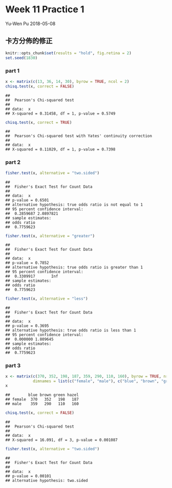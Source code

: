 Week 11 Practice 1
================
Yu-Wen Pu
2018-05-08

卡方分佈的修正
--------------

``` r
knitr::opts_chunk$set(results = "hold", fig.retina = 2)
set.seed(1830)
```

### part 1

``` r
x <- matrix(c(13, 36, 14, 30), byrow = TRUE, ncol = 2)
chisq.test(x, correct = FALSE)
```

    ## 
    ##  Pearson's Chi-squared test
    ## 
    ## data:  x
    ## X-squared = 0.31458, df = 1, p-value = 0.5749

``` r
chisq.test(x, correct = TRUE)
```

    ## 
    ##  Pearson's Chi-squared test with Yates' continuity correction
    ## 
    ## data:  x
    ## X-squared = 0.11029, df = 1, p-value = 0.7398

### part 2

``` r
fisher.test(x, alternative = "two.sided")
```

    ## 
    ##  Fisher's Exact Test for Count Data
    ## 
    ## data:  x
    ## p-value = 0.6501
    ## alternative hypothesis: true odds ratio is not equal to 1
    ## 95 percent confidence interval:
    ##  0.2859687 2.0897821
    ## sample estimates:
    ## odds ratio 
    ##  0.7759623

``` r
fisher.test(x, alternative = "greater")
```

    ## 
    ##  Fisher's Exact Test for Count Data
    ## 
    ## data:  x
    ## p-value = 0.7852
    ## alternative hypothesis: true odds ratio is greater than 1
    ## 95 percent confidence interval:
    ##  0.3309917       Inf
    ## sample estimates:
    ## odds ratio 
    ##  0.7759623

``` r
fisher.test(x, alternative = "less")
```

    ## 
    ##  Fisher's Exact Test for Count Data
    ## 
    ## data:  x
    ## p-value = 0.3695
    ## alternative hypothesis: true odds ratio is less than 1
    ## 95 percent confidence interval:
    ##  0.000000 1.809645
    ## sample estimates:
    ## odds ratio 
    ##  0.7759623

### part 3

``` r
x <- matrix(c(370, 352, 198, 187, 359, 290, 110, 160), byrow = TRUE, nrow = 2,
            dimnames = list(c("female", "male"), c("blue", "brown", "green", "hazel")))
x
```

    ##        blue brown green hazel
    ## female  370   352   198   187
    ## male    359   290   110   160

``` r
chisq.test(x, correct = FALSE)
```

    ## 
    ##  Pearson's Chi-squared test
    ## 
    ## data:  x
    ## X-squared = 16.091, df = 3, p-value = 0.001087

``` r
fisher.test(x, alternative = "two.sided")
```

    ## 
    ##  Fisher's Exact Test for Count Data
    ## 
    ## data:  x
    ## p-value = 0.00101
    ## alternative hypothesis: two.sided
